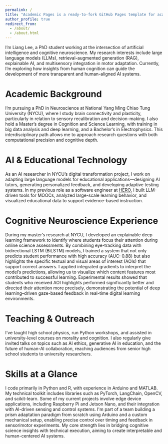 ```yaml
---
permalink: /
title: "Academic Pages is a ready-to-fork GitHub Pages template for academic personal websites"
author_profile: true
redirect_from: 
  - /about/
  - /about.html
---
```


I’m Liang Lee, a PhD student working at the intersection of artificial intelligence and cognitive neuroscience. My research interests include large language models (LLMs), retrieval-augmented generation (RAG), explainable AI, and multisensory integration in motor adaptation. Currently, I’m exploring how insights from human cognition can guide the development of more transparent and human-aligned AI systems.


Academic Background
======
I’m pursuing a PhD in Neuroscience at National Yang Ming Chiao Tung University (NYCU), where I study brain connectivity and plasticity, particularly in relation to sensory recalibration and decision-making. I also hold a Master’s degree in Cognition and Science Learning, with training in big data analysis and deep learning, and a Bachelor’s in Electrophysics. This interdisciplinary path allows me to approach research questions with both computational precision and cognitive depth.

AI & Educational Technology
======
As an AI researcher in NYCU’s digital transformation project, I work on adapting large language models for educational applications—designing AI tutors, generating personalized feedback, and developing adaptive testing systems. In my previous role as a software engineer at [HERO](https://hero.nycu.edu.tw/), I built LLM-driven tools for MOOCs, analyzed large-scale learning behavior, and visualized educational data to support evidence-based instruction.

Cognitive Neuroscience Experience
======
During my master’s research at NYCU, I developed an explainable deep learning framework to identify where students focus their attention during online science assessments. By combining eye-tracking data with bidirectional LSTM (BiLSTM) models, I trained a system that not only predicts student performance with high accuracy (AUC: 0.88) but also highlights the specific textual and visual areas of interest (AOIs) that support correct answers. I applied integrated gradients to interpret the model’s predictions, allowing us to visualize which content features most contributed to successful learning. Experimental results showed that students who received AOI highlights performed significantly better and directed their attention more precisely, demonstrating the potential of deep learning–driven gaze-based feedback in real-time digital learning environments.

Teaching & Outreach
======
I’ve taught high school physics, run Python workshops, and assisted in university-level courses on morality and cognition. I also regularly give invited talks on topics such as AI ethics, generative AI in education, and the future of human-AI collaboration, reaching audiences from senior high school students to university researchers.

Skills at a Glance
======
I code primarily in Python and R, with experience in Arduino and MATLAB. My technical toolkit includes libraries such as PyTorch, LangChain, OpenCV, and scikit-learn. Some of my current projects involve edge device applications, including Raspberry Pi and Jetson Nano, and their integration with AI-driven sensing and control systems. I'm part of a team building a prism adaptation paradigm from scratch using Arduino and a custom mechanical setup, enabling precise control over timing and feedback in sensorimotor experiments. My core strength lies in bridging cognitive science insights with technical execution, aiming to create interpretable and human-centered AI systems.